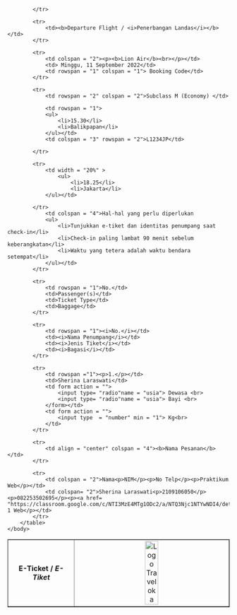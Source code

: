 <!DOCTYPE html>
<html>
    <head> 
        <meta charset="utf-8"
        <meta name="viewport" content="width=device-width,initial-scale=1">
        <title>Posttest 1 web - Sherina Laraswati</title>
    </head>
    <body>
        <table border = "1">
            <tr>
                <td align = "center" width= "30%"> <b>E-Ticket / <i>E-Tiket</i></b></td>
                <td align = "center" rowspan = "2" colspan ="4"> <img src = "logo-traveloka.png" alt = "Logo Traveloka" style = "width: 30%" > </td>

            </tr>

            <tr>
                <td><b>Departure Flight / <i>Penerbangan Landas</i></b> </td>
            </tr>

            <tr>
                <td colspan = "2"><p><b>Lion Air</b><br></p></td>
                <td> Minggu, 11 September 2022</td>
                <td rowspan = "1" colspan = "1"> Booking Code</td>
            </tr>

            <tr>
                <td rowspan = "2" colspan = "2">Subclass M (Economy) </td>

                <td rowspan = "1"> 
                <ul> 
                    <li>15.30</li>
                    <li>Balikpapan</li>
                </ul></td>
                <td colspan = "3" rowspan = "2">L1234JP</td>

            </tr>

            <tr>
                <td width = "20%" >
                    <ul> 
                        <li>18.25</li>
                        <li>Jakarta</li>
                </ul></td>

            </tr>
                <td colspan = "4">Hal-hal yang perlu diperlukan
                <ul>
                    <li>Tunjukkan e-tiket dan identitas penumpang saat check-in</li>
                    <li>Check-in paling lambat 90 menit sebelum keberangkatan</li>
                    <li>Waktu yang tetera adalah waktu bendara setempat</li>
                </ul></td>
            </tr>

            <tr>
                <td rowspan = "1">No.</td>
                <td>Passenger(s)</td>
                <td>Ticket Type</td>
                <td>Baggage</td>
            </tr>

            <tr>
                <td rowspan = "1"><i>No.</i></td>
                <td><i>Nama Penumpang</i></td>
                <td><i>Jenis Tiket</i></td>
                <td><i>Bagasi</i></td>
            </tr>

            <tr>
                <td rowspan ="1"><p>1.</p></td>
                <td>Sherina Laraswati</td>
                <td form action = "">
                    <input type= "radio"name = "usia"> Dewasa <br>
                    <input type= "radio"name = "usia"> Bayi <br>
                </form></td>
                <td form action = "">
                    <input type  = "number" min = "1"> Kg<br>
                </td>
            </tr>

            <tr>
                <td align = "center" colspan = "4"><b>Nama Pesanan</b></td>
            </tr>

            <tr>
                <td colspan = "2">Nama<p>NIM</p><p>No Telp</p><p>Praktikum Web</p></td>
                <td colspan= "2">Sherina Laraswati<p>2109106050</p><p>082253502695</p><p><a href= "https://classroom.google.com/c/NTI3MzE4MTg1ODc2/a/NTQ3Njc1NTYwNDI4/details">Postest 1 Web</p></td>
            </tr>
        </table>
    </body>
</html>
